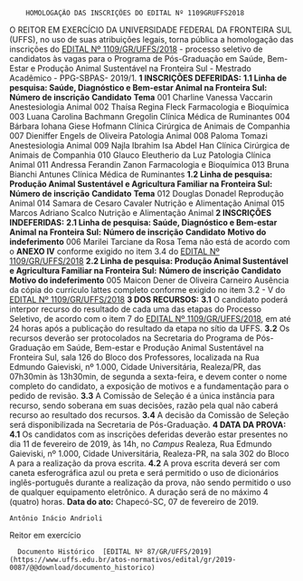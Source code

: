         HOMOLOGAÇÃO DAS INSCRIÇÕES DO EDITAL Nº 1109GRUFFS2018  

 O REITOR EM EXERCÍCIO DA UNIVERSIDADE FEDERAL DA FRONTEIRA SUL (UFFS), no uso de suas atribuições legais, torna pública a homologação das inscrições do [EDITAL Nº 1109/GR/UFFS/2018](https://www.uffs.edu.br/atos-normativos/edital/gr/2018-1109) - processo seletivo de candidatos às vagas para o Programa de Pós-Graduação em Saúde, Bem-Estar e Produção Animal Sustentável na Fronteira Sul - Mestrado Acadêmico - PPG-SBPAS- 2019/1.  **1 INSCRIÇÕES DEFERIDAS:** **1.1 Linha de pesquisa: Saúde, Diagnóstico e Bem-estar Animal na Fronteira Sul:**     **Número de inscrição**   **Candidato**   **Tema**     001   Charline Vanessa Vaccarin   Anestesiologia Animal     002   Thaísa Regina Fleck   Farmacologia e Bioquímica     003   Luana Carolina Bachmann Gregolin   Clínica Médica de Ruminantes     004   Bárbara Iohana Giese Hofmann   Clínica Cirúrgica de Animais de Companhia     007   Dieniffer Engels de Oliveira   Patologia Animal     008   Paloma Tomazi   Anestesiologia Animal     009   Najla Ibrahim Isa Abdel Han   Clínica Cirúrgica de Animais de Companhia     010   Glauco Eleutherio da Luz   Patologia Clínica Animal     011   Andressa Ferandin Zanon   Farmacologia e Bioquímica     013   Bruna Bianchi Antunes   Clínica Médica de Ruminantes     **1.2 Linha de pesquisa: Produção Animal Sustentável e Agricultura Familiar na Fronteira Sul:**     **Número de inscrição**   **Candidato**   **Tema**     012   Douglas Donadel   Reprodução Animal     014   Samara de Cesaro Cavaler   Nutrição e Alimentação Animal     015   Marcos Adriano Scalco   Nutrição e Alimentação Animal      **2 INSCRIÇÕES INDEFERIDAS:** **2.1 Linha de pesquisa: Saúde, Diagnóstico e Bem-estar Animal na Fronteira Sul:**     **Número de inscrição**   **Candidato**   **Motivo do indeferimento**     006   Marilei Tarciane da Rosa   Tema não está de acordo com o **ANEXO IV**  conforme exigido no item 3.4 do [EDITAL Nº 1109/GR/UFFS/2018](https://www.uffs.edu.br/atos-normativos/edital/gr/2018-1109)     **2.2 Linha de pesquisa: Produção Animal Sustentável e Agricultura Familiar na Fronteira Sul:**     **Número de inscrição**   **Candidato**   **Motivo do indeferimento**     005   Maicon Dener de Oliveira Carneiro   Ausência da cópia do currículo lattes completo conforme exigido no item 3.2 - V do [EDITAL Nº 1109/GR/UFFS/2018](https://www.uffs.edu.br/atos-normativos/edital/gr/2018-1109)      **3 DOS RECURSOS:** **3.1**  O candidato poderá interpor recurso do resultado de cada uma das etapas do Processo Seletivo, de acordo com o item 7 do [EDITAL Nº 1109/GR/UFFS/2018](https://www.uffs.edu.br/atos-normativos/edital/gr/2018-1109), em até 24 horas após a publicação do resultado da etapa no sítio da UFFS. **3.2**  Os recursos deverão ser protocolados na Secretaria do Programa de Pós-Graduação em Saúde, Bem-estar e Produção Animal Sustentável na Fronteira Sul, sala 126 do Bloco dos Professores, localizada na Rua Edmundo Gaieviski, nº 1.000, Cidade Universitária, Realeza/PR, das 07h30min às 13h30min, de segunda a sexta-feira, e devem conter o nome completo do candidato, a exposição de motivos e a fundamentação para o pedido de revisão. **3.3**  A Comissão de Seleção é a única instância para recurso, sendo soberana em suas decisões, razão pela qual não caberá recurso ao resultado dos recursos. **3.4**  A decisão da Comissão de Seleção será disponibilizada na Secretaria de Pós-Graduação.  **4 DATA DA PROVA:** **4.1**  Os candidatos com as inscrições deferidas deverão estar presentes no dia 11 de fevereiro de 2019, às 14h, no *Campus*  Realeza, Rua Edmundo Gaieviski, nº 1.000, Cidade Universitária, Realeza-PR, na sala 302 do Bloco A para a realização da prova escrita. **4.2**  A prova escrita deverá ser com caneta esferográfica azul ou preta e será permitido o uso de dicionários inglês-português durante a realização da prova, não sendo permitido o uso de qualquer equipamento eletrônico. A duração será de no máximo 4 (quatro) horas.      **Data do ato:** Chapecó-SC, 07 de fevereiro de 2019.   
 

    Antônio Inácio Andrioli   
 Reitor em exercício 

      Documento Histórico  [EDITAL Nº 87/GR/UFFS/2019](https://www.uffs.edu.br/atos-normativos/edital/gr/2019-0087/@@download/documento_historico)     
      